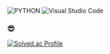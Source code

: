 ![PYTHON](https://img.shields.io/badge/Python-3776AB.svg?&style=for-the-badge&logo=Python&logoColor=white)
![Visual Studio Code](https://img.shields.io/badge/Visual%20Studio%20Code-007ACC.svg?&style=for-the-badge&logo=Visual%20Studio%20Code&logoColor=white)
### 😎

[![Solved.ac Profile](http://mazassumnida.wtf/api/v2/generate_badge?boj=simnple)](https://solved.ac/simnple/)
